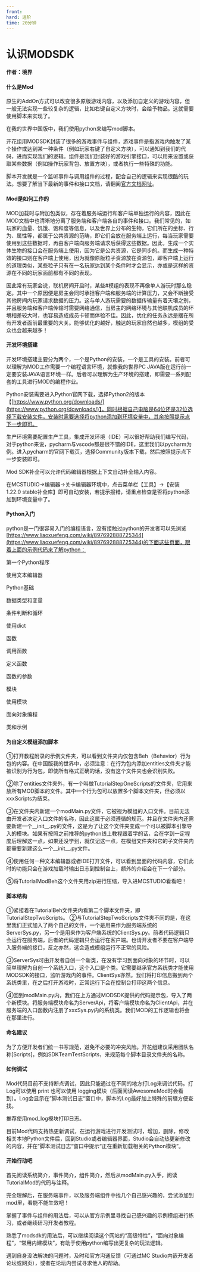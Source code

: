 ```yaml
---
front: 
hard: 进阶
time: 20分钟
---
```


# 认识MODSDK



#### 作者：境界



#### 什么是Mod

原生的AddOn方式可以改变很多原版游戏内容，以及添加自定义的游戏内容，但一般无法实现一些较复杂的逻辑，比如右键自定义方块时，会给予物品。这就需要使用脚本来实现了。

在我的世界中国版中，我们使用python来编写mod脚本。

开花组用MODSDK封装了很多的游戏事件与组件，游戏事件是指游戏内触发了某个操作或达到某一种条件（例如玩家右键了自定义方块），可以通知到我们的代码，进而实现我们的逻辑。组件是我们封装好的游戏引擎接口，可以用来设置或获取某些数据（例如操作玩家背包、放置方块），或者执行一些特殊的功能。

脚本开发就是一个监听事件与调用组件的过程，配合自己的逻辑来实现很酷的玩法。想要了解当下最新的事件和接口文档，请翻阅<a href="../../../mcdocs/1-ModAPI/接口/通用/索引.html" rel="noopenner">官方文档网址</a>。

#### Mod是如何工作的

MOD加载时与附加包类似，存在着服务端运行和客户端单独运行的内容，因此在MOD文档中也清晰地分离了服务端和客户端各自的事件和接口。我们常见的，如玩家的血量、饥饿、饱和度等信息，以及世界上分布的生物，它们所在的坐标、行为、属性等，都属于公共资源的范畴，即它们会放在服务端上运行，每当玩家需要使用到这些数据时，再由客户端向服务端请求后获得这些数据。因此，生成一个实体生物的接口会在服务端上使用，因为它是公共资源，它是同步的。而生成一种特效的接口则在客户端上使用，因为就像原版粒子资源放在资源包，即客户端上运行的道理类似，某些粒子只有在一名玩家达到某个条件时才会显示，亦或是这样的资源在不同的玩家面前都有不同的表现。

因此常有玩家会说，联机房间开启时，某些#模组的表现不再像单人游玩时那么稳定。其中一个原因便是房主会同时承担客户端和服务端的计算压力，又会不断接受其他房间内玩家请求数据的压力。这与单人游玩需要的数据传输量有着天壤之别，并且服务端和客户端传输时需要网络通信，当房主的网络环境与其他联机成员的环境相差较大时，也容易造成成员卡顿而体验不佳。因此，优化的任务永远是摆在所有开发者面前最重要的大关。能够优化的越好，触达的玩家自然也越多，模组的受众也会越来越多！



#### 开发环境搭建

开发环境搭建主要分为两个，一个是Python的安装，一个是工具的安装。前者可以理解为MOD工作需要一个编程语言环境，就像我的世界PC JAVA版在运行前一定要安装JAVA语言环境一样。后者可以理解为生产环境的搭建，即需要一系列配套的工具进行MOD的编程作业。

Python安装需要进入Python官网下载，选择Python2的版本【[https://www.python.org/downloads/](https://www.python.org/downloads/)】。同时根据自己电脑是64位还是32位选择下载安装文件，安装时需要选择将python添加到环境变量中，其余按照提示点下一步即可。

生产环境需要配置生产工具，集成开发环境（IDE）可以很好帮助我们编写代码，对于python来说，pycharm与vscode都是很不错的IDE，这里我们以pycharm为例。进入pycharm的官网下载页，选择Community版本下载，然后按照提示点下一步安装即可。

Mod SDK补全可以允许代码编辑器根据上下文自动补全输入内容。

在MCSTUDIO->编辑器->关卡编辑器环境中，点击菜单栏【工具】→【安装1.22.0 stable补全库】即可自动安装，若提示报错，请重点检查是否将python添加到环境变量中了。

 

#### Python入门

python是一门很容易入门的编程语言，没有接触过python的开发者可以先浏览[https://www.liaoxuefeng.com/wiki/897692888725344](https://www.liaoxuefeng.com/wiki/897692888725344)的下面这些页面，跟着上面的示例代码来了解python：

第一个Python程序

使用文本编辑器

Python基础

数据类型和变量

条件判断和循环

使用dict

函数

调用函数

定义函数

函数的参数

模块

使用模块

面向对象编程

类和示例

 

#### 为自定义模组添加脚本

①打开教程附录的示例文件夹，可以看到文件夹内仅包含Beh（Behavior）行为包的内容。在中国版我的世界中，必须注意：在行为包内添加entities文件夹才能被识别为行为包，即使所有格式正确的话，没有这个文件夹也会识别失败。

②除了entities文件夹外，有一个叫做TutorialStepOneScripts的文件夹，它用来放所有MOD脚本的文件。其中一个行为包可以放置多个脚本文件夹，但必须以xxxScripts为结束。

③在文件夹内新建一个modMain.py文件，它被视为模组的入口文件。目前无法由开发者决定入口文件的名称，因此这属于必须遵循的规范。并且在文件夹内还需要新建一个__init__.py的文件，这是为了让这个文件夹变成一个可以被脚本引擎导入的模块。如果有按照之前推荐的python线上教程跟着学的话，会在学到一定程度后理解这一点，如果还没学到，就仅记这一点，在模组文件夹和它的子文件夹内都需要新建这么一个__init__.py文件。

④使用任何一种文本编辑器或者IDE打开文件，可以看到里面的代码内容，它们此时的功能只会在游戏加载时输出日志到控制台上，额外的介绍会在下一个部分。

⑤将TutorialModBeh这个文件夹用zip进行压缩，导入进MCSTUDIO看看吧！

 

#### 脚本结构

①紧接着在TutorialBeh文件夹内看第二个脚本文件夹，即TutorialStepTwoScripts。
②与TutorialStepTwoScripts文件夹不同的是，在这里我们正式加入了两个自己的文件，一个是用来作为服务端系统的ServerSys.py，另一个是用来作为客户端系统的ClientSys.py。前者代码逻辑只会运行在服务端，后者的代码逻辑只会运行在客户端。也请开发者不要在客户端导入服务端的接口，反之亦然，这会造成模组运行不正常的风险。

③ServerSys可由开发者自创一个新类，在没有学习到面向对象的环节时，可以简单理解为自创一个系统入口，这个入口是个类。它需要继承官方系统类才能使用MODSDK的接口，监听游戏内的事件。ClientSys亦然。我们将打印信息搬到两个系统类里，在之后打开游戏时，正常运行下会在控制台打印这两个信息。

④回到modMain.py内，我们在上方通过MODSDK提供的代码提示包，导入了两个新模块。将服务端模块命名为ServerApi，将客户端模块命名为ClientApi，并在服务端的入口函数内注册了xxxSys.py内的系统类。我们MOD的工作逻辑也将会在那里进行。

 

#### 命名建议

为了方便开发者们统一书写规范，避免不必要的冲突风险。开花组建议采用团队名称[Scripts]，例如SDKTeamTestScripts，来规范每个脚本目录文件夹的名称。

 

#### 如何调试

Mod代码目前不支持断点调试，因此只能通过在不同的地方打Log来调试代码。打Log可以使用 print 也可以使用 logging模块（后面阅读AwesomeMod时会看到）。Log会显示在”脚本测试日志“窗口中，脚本的Log最好加上特殊的前缀方便查找。

推荐使用mod_log模块打印日志。

目前Mod代码支持热更新调试，在运行游戏进行开发测试时，增加，删除，修改相关本地Python文件后，回到Studio或者编辑器界面，Studio会自动热更新修改的内容，并在”脚本测试日志“窗口中提示“正在重新加载相关的Python模块”。

 

#### 开始行动吧

首先阅读系统简介，事件简介，组件简介，然后从modMain.py入手，阅读TutorialMod的代码与注释。

完全理解后，在服务端事件，以及服务端组件中找几个自己感兴趣的，尝试添加到mod里，看能不能生效吧！

掌握了事件与组件的用法后，可以从官方示例里寻找自己感兴趣的示例模组进行练习，或者继续研习开发者教程。

熟悉了modsdk的用法后，可以继续阅读这个网站的“高级特性”，“面向对象编程”，“常用内建模块”，有助于使用python编写出更复杂的玩法逻辑。

遇到自身没法解决的问题时，及时和官方沟通反馈（可通过MC Studio内嵌开发者论坛或网页），或者在论坛内尝试寻求他人的帮助。